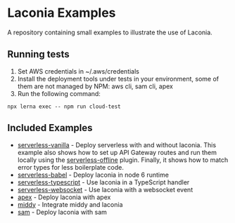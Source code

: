 # Laconia Examples

A repository containing small examples to illustrate the use of Laconia.

## Running tests

1. Set AWS credentials in ~/.aws/credentials
2. Install the deployment tools under tests in your environment, some of them are not managed by NPM: aws cli, sam cli, apex
3. Run the following command:

```
npx lerna exec -- npm run cloud-test
```

## Included Examples

- [serverless-vanilla](examples/serverless-vanilla) - Deploy serverless with and without laconia. This example also shows how to set up API Gateway routes and run them locally using the [serverless-offline](https://www.npmjs.com/package/serverless-offline) plugin. Finally, it shows how to match error types for less boilerplate code.
- [serverless-babel](examples/serverless-babel) - Deploy laconia in node 6 runtime
- [serverless-typescript](examples/serverless-typescript) - Use laconia in a TypeScript handler
- [serverless-websocket](examples/serverless-websocket) - Use laconia with a websocket event
- [apex](examples/apex) - Deploy laconia with apex
- [middy](examples/middy) - Integrate middy and laconia
- [sam](examples/middy) - Deploy laconia with sam
